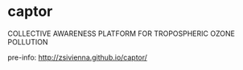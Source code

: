 # captor
COLLECTIVE AWARENESS PLATFORM FOR TROPOSPHERIC OZONE POLLUTION

pre-info: http://zsivienna.github.io/captor/
